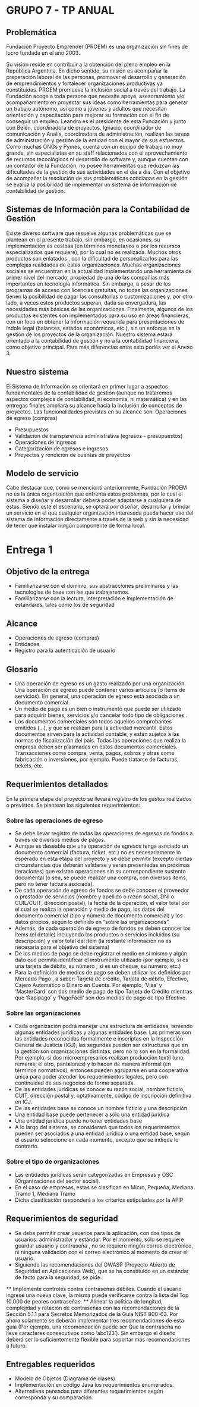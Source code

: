 # GRUPO 7 - TP ANUAL

## Problemática

Fundación Proyecto Emprender (PROEM) es una organización sin fines de lucro fundada en el año 2003.

Su visión reside en contribuir a la obtención del pleno empleo en la República Argentina. En dicho sentido,
su misión es acompañar la preparación laboral de las personas, promover el desarrollo y generación de
emprendimientos y fortalecer organizaciones productivas ya constituidas. PROEM promueve la inclusión
social a través del trabajo. La Fundación acoge a toda persona que necesite apoyo, asesoramiento y/o
acompañamiento en proyectar sus ideas como herramientas para generar un trabajo autónomo, así como
a jóvenes y adultos que necesitan orientación y capacitación para mejorar su formación con el fin de
conseguir un empleo.
Leandro es el presidente de esta Fundación y junto con Belén, coordinadora de proyectos, Ignacio,
coordinador de comunicación y Analía, coordinadora de administración, realizan las tareas de
administración y gestión de la entidad con el mayor de sus esfuerzos. Como muchas ONGs y Pymes,
cuenta con un equipo de trabajo no muy grande, sin especialistas en su staff relacionados con el
aprovechamiento de recursos tecnológicos ni desarrollo de software y, aunque cuentan con un contador de
la Fundación, no posee herramientas que reduzcan las dificultades de la gestión de sus actividades en el
día a día. Con el objetivo de acompañar la resolución de sus problemáticas cotidianas en la gestión se
evalúa la posibilidad de implementar un sistema de información de contabilidad de gestión.

## Sistemas de Información para la Contabilidad de Gestión

Existe diverso software que resuelve algunas problemáticas que se plantean en el presente trabajo, sin
embargo, en ocasiones, su implementación es costosa (en términos monetarios o por los recursos
especializados que requiere), por lo cual no es realizada. Muchos otros productos son enlatados , con la dificultad de personalizarlos para las complejas realidades de estas organizaciones.
Muchas organizaciones sociales se encuentran en la actualidad implementando una herramienta de primer
nivel del mercado, propiedad de una de las compañías más importantes en tecnología informática. Sin
embargo, a pesar de los programas de acceso con licencias gratuitas, no todas las organizaciones tienen
la posibilidad de pagar las consultorías o customizaciones y, por otro lado, a veces estos productos
superan, dada su envergadura, las necesidades más básicas de las organizaciones.
Finalmente, algunos de los productos existentes son implementados para su uso en áreas financieras, con
un foco en obtener la información requerida para presentaciones de índole legal (balances, estados
económicos, etc.), sin un enfoque en la gestión de los proyectos de la organización.
Nuestro sistema estará orientado a la contabilidad de gestión y no a la contabilidad financiera, como
objetivo principal. Para más diferencias entre esto podés ver el Anexo 3.

## Nuestro sistema

El Sistema de Información se orientará en primer lugar a aspectos fundamentales de la contabilidad de
gestión (aunque no trataremos aspectos complejos de contabilidad, ni economía, ni matemática) y en las
entregas finales ampliará su alcance hacia la inclusión de conceptos de proyectos.
Las funcionalidades previstas en su alcance son:
Operaciones de egreso (compras)
* Presupuestos
* Validación de transparencia administrativa (egresos - presupuestos)
* Operaciones de ingresos
* Categorización de egresos e ingresos
* Proyectos y rendición de cuentas de proyectos

## Modelo de servicio

Cabe destacar que, como se mencionó anteriormente, Fundación PROEM no es la única organización que
enfrenta estos problemas, por lo cual el sistema a diseñar y desarrollar deberá poder adaptarse a
cualquiera de éstas.
Siendo este el escenario, se optará por diseñar, desarrollar y brindar un servicio en el que cualquier
organización interesada pueda hacer uso del sistema de información directamente a través de la web y sin
la necesidad de tener que instalar ningún componente de forma local.

# Entrega 1

## Objetivo de la entrega
* Familiarizarse con el dominio, sus abstracciones preliminares y las tecnologías de base con las que trabajaremos.
* Familiarizarse con la lectura, interpretación e implementación de estándares, tales como los de seguridad

## Alcance
* Operaciones de egreso (compras)
* Entidades
* Registro para la autenticación de usuario

## Glosario
* Una operación de egreso es un gasto realizado por una organización. Una operación de egreso puede contener varios artículos (o ítems de servicios). En general, una operación de egreso está asociada a un documento comercial.
* Un medio de pago es un bien o instrumento que puede ser utilizado para adquirir bienes, servicios y/o cancelar todo tipo de obligaciones .
* Los documentos comerciales son todos aquellos comprobantes emitidos (...), y que se realizan para la actividad mercantil. Estos documentos sirven para la actividad contable, y están sujetos a las normas de fiscalización del país. Todas las operaciones que realiza la empresa deben ser plasmadas en estos documentos comerciales. Transacciones como compra, venta, pagos, cobros y otras como fabricación o inversiones, por ejemplo. Puede tratarse de facturas, tickets, etc.

## Requerimientos detallados
En la primera etapa del proyecto se llevará registro de los gastos realizados o previstos. Se plantean los siguientes requerimientos:

### Sobre las operaciones de egreso
* Se debe llevar registro de todas las operaciones de egresos de fondos a través de diversos medios de pagos.
* Aunque es deseable que una operación de egresos tenga asociado un documento comercial
(factura, ticket, etc.) no es necesariamente lo esperado en esta etapa del proyecto y se debe permitir (excepto ciertas circunstancias que deberán validarse y serán presentadas en próximas iteraciones) que existan operaciones sin su correspondiente sustento documental (o sea, se puede realizar una compra, con diversos ítems, pero no tener factura asociada).
* De cada operación de egreso de fondos se debe conocer el proveedor o prestador de servicios (nombre y apellido o razón social, DNI o CUIL/CUIT, dirección postal), la fecha de la operación, el valor total por el cual se realiza la operación y medio de pago, los datos del documento comercial (tipo y número de documento comercial) y los datos propios, según lo definido en “sobre las organizaciones”.
* Además, de cada operación de egreso de fondos se deben conocer los ítems (el detalle)
incluyendo los productos o servicios incluidos (su descripción) y valor total del ítem (la restante información no es necesaria para el objetivo del sistema)
* De los medios de pago se debe registrar el medio en sí mismo y algún dato que permita identificar el instrumento utilizado (por ejemplo, si es una tarjeta de débito, su número ; si es un cheque, su número; etc.)
* Para la definición de medios de pago se deben utilizar los definidos por Mercado Pago , a saber: Tarjeta de crédito, Tarjeta de débito, Efectivo, Cajero Automático o Dinero en Cuenta. Por ejemplo, ‘Visa’ y ‘MasterCard’ son dos medio de pago de tipo Tarjeta de Crédito mientras que ‘Rapipago’ y ‘PagoFácil’ son dos medios de pago de tipo Efectivo.

### Sobre las organizaciones
* Cada organización podrá manejar una estructura de entidades, teniendo algunas entidades
jurídicas y algunas entidades base. Las primeras son las entidades reconocidas formalmente e
inscriptas en la Inspección General de Justicia (IGJ), las segundas pueden ser estructuras que en la gestión son organizaciones distintas, pero no lo son en la formalidad. Por ejemplo, si dos microempresarios realizan producción textil (uno, remeras; el otro, pantalones) y lo hacen de manera informal (en términos normativos), entonces pueden agruparse en una cooperativa única para poder atender los requerimientos legales, pero con continuidad de sus negocios de forma separada.
* De las entidades jurídicas se conoce su razón social, nombre ficticio, CUIT, dirección postal y, optativamente, código de inscripción definitiva en IGJ.
* De las entidades base se conoce un nombre ficticio y una descripción.
* Una entidad base puede pertenecer a sólo una entidad jurídica
* Una entidad jurídica puede no tener entidades base
* A lo largo del sistema, se considerará que todos los requerimientos pueden ser asociados a una entidad jurídica o una entidad base, según el usuario seleccione en cada momento, excepto que se indique lo contrario.

### Sobre el tipo de organizaciones
* Las entidades jurídicas serán categorizadas en Empresas y OSC (Organizaciones del sector
social).
* En el caso de empresas, estas se clasifican en Micro, Pequeña, Mediana Tramo 1, Mediana Tramo
* Dicha clasificación responderá a los criterios estipulados por la AFIP

## Requerimientos de seguridad

* Se debe permitir crear usuarios para la aplicación, con dos tipos de usuarios: administrador y estándar. Por el momento, sólo se requiere guardar usuario y contraseña , no se requiere ningún correo electrónico, ni ninguna validación con el correo electrónico al momento de crear el usuario.
* Siguiendo las recomendaciones del OWASP (Proyecto Abierto de Seguridad en Aplicaciones Web), que se ha constituido en un estándar de facto para la seguridad, se pide:

** Implemente controles contra contraseñas débiles. Cuando el usuario ingrese una nueva clave, la misma puede verificarse contra la lista del Top 10.000 de peores contraseñas.
** Alinear la política de longitud, complejidad y rotación de contraseñas con las recomendaciones de la Sección 5.1.1 para Secretos Memorizados de la Guía NIST 800-63. Por ahora solamente se deberán implementar tres recomendaciones de esta guía (Por ejemplo, una recomendación puede ser Que la contraseña no lleve caracteres consecutivos como ‘abc123’). Sin embargo el diseño deberá ser lo suficientemente flexible para soportar más recomendaciones a futuro.

## Entregables requeridos
* Modelo de Objetos (Diagrama de clases)
* Implementación en código Java los requerimientos enumerados.
* Alternativas pensadas para diferentes requerimientos según corresponda y su comparación.